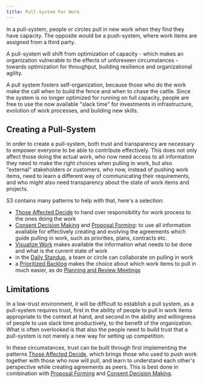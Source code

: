 ```yaml
---
title: Pull-System For Work
---
```



In a pull-system, people or circles pull in new work when they find they have capacity. The opposite would be a push-system, where work items are assigned from a third party. 

A pull-system will shift from optimization of capacity - which makes an organization vulnerable to the effects of unforeseen circumstances - towards optimization for throughput, building resilience and organizational agility.

A pull system fosters self-organization, because those who do the work make the call when to build the fence and when to chase the cattle. Since the system is no longer optimized for running on full capacity, people are free to use the now available "slack time" for investments in infrastructure, evolution of work processes, and building new skills. 


## Creating a Pull-System ##

In order to create a pull-system, both trust and transparency are necessary to empower everyone to be able to contribute effectively. This does not only affect those doing the actual work, who now need access to all information they need to make the right choices when pulling in work, but also "external" stakeholders or customers, who now, instead of pushing work items, need to learn a different way of communicating their requirements, and who might also need transparency about the state of work items and projects. 

S3 contains many patterns to help with that, here's a selection:

* [Those Affected Decide](those-affected-decide.md) to hand over responsibility for work process to the ones doing the work
* [Consent Decision Making](consent-decision-making.md) and [Proposal Forming](proposal-forming.md): to use all information available for effectively creating and evolving the agreements which guide pulling in work, such as priorities, plans, contracts etc.
* [Visualize Work](visualize-work.md) makes available the information what needs to be done and what is the current state of work
* in the [Daily Standup](daily-standup.md), a team or circle can collaborate on pulling in work
* a [Prioritized Backlog](prioritized-backlog.md) makes the choice about which work items to pull in much easier, as do [Planning and Review Meetings](planning-and-review-meetings.md)


## Limitations ##

In a low-trust environment, it will be difficult to establish a pull system, as a pull-system requires trust, first in the ability of people to pull in work items appropriate to the context at hand, and second in the ability and willingness of people to use slack time productively, to the benefit of the organization. What is often overlooked is that also the people need to build trust that a pull-system is not merely a new way for setting up competition. 

In these circumstances, trust can be built through first implementing the patterns [Those Affected Decide](those-affected-decide.md), which brings those who used to push work together with those who now will pull, and learn to understand each other's perspective while creating agreements as peers. This is best done in combination with [Proposal Forming](proposal-forming.md) and [Consent Decision Making](consent-decision-making.md). 



 







